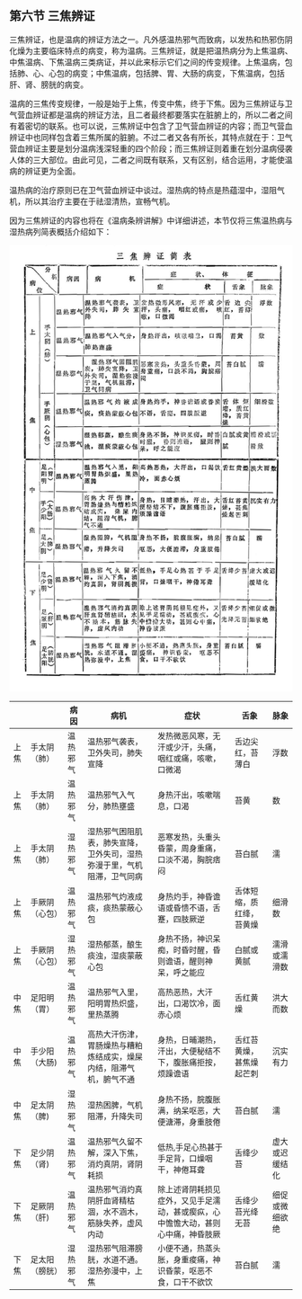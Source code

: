 ## 第六节  三焦辨证

三焦辨证，也是温病的辨证方法之一。凡外感温热邪气而致病，以发热和热邪伤阴化燥为主要临床特点的病变，称为温病。三焦辨证，就是把温热病分为上焦温病、中焦温病、下焦温病三类病证，并以此来标示它们之间的传变规律。上焦温病，包括肺、心、心包的病变；中焦温病，包括脾、胃、大肠的病变，下焦温病，包括肝、肾、膀胱的病变。

温病的三焦传变规律，一般是始于上焦，传变中焦，终于下焦。因为三焦辨证与卫气营血辨证都是温病的辨证方法，且二者最终都要落实在脏腑上的，所以二者之间有着密切的联系。也可以说，三焦辨证中包含了卫气营血辨证的内容；而卫气营血辨证中也同样包含着三焦所属的脏腑。不过二者又各有所长，其特点就在于：卫气营血辨证主要是划分温病浅深轻重的四个阶段；而三焦辨证则着重在划分温病侵袭人体的三大部位。由此可见，二者之间既有联系，又有区别，结合运用，才能使温病的辨证更为全面。

温热病的治疗原则已在卫气营血辨证中谈过。湿热病的特点是热蕴湿中，湿阻气机，所以其治疗主要在于祛湿清热，宣畅气机。

因为三焦辨证的内容也将在《温病条辨讲解》中详细讲述，本节仅将三焦温热病与湿热病列简表概括介绍如下：

![](img/6表18三焦辨证简表.jpg)

|      |                | 病因     | 病机                                                         | 症状                                                         | 舌象                     | 脉象           |
| ---- | -------------- | -------- | ------------------------------------------------------------ | ------------------------------------------------------------ | ------------------------ | -------------- |
| 上焦 | 手太阴（肺）   | 温热邪气 | 温热邪气袭表，卫外失司，肺失宣降                             | 发热微恶风寒，无汗或少汗，头痛，咽红或痛，咳嗽，口微渴       | 舌边尖红，苔薄白         | 浮数           |
| 上焦 | 手太阴（肺）   | 温热邪气 | 温热邪气入气分，肺热壅盛                                     | 身热汗出，咳嗽喘息，口渴                                     | 苔黄                     | 数             |
| 上焦 | 手太阴（肺）   | 湿热邪气 | 湿热邪气困阻肌表，肺失宣降，卫外失司，湿热弥漫于里，气机阻滞，卫气同病 | 恶寒发热，头重头昏蒙，周身重痛，口淡不渴，胸脘痞闷           | 苔白腻                   | 濡             |
| 上焦 | 手厥阴（心包） | 温热邪气 | 温热邪气灼液成痰，痰热蒙蔽心包                               | 身热灼手，神昏谵语或昏愦不语，舌蹇，四肢厥逆                 | 舌体短缩，质红绛，苔黄燥 | 细滑数         |
| 上焦 | 手厥阴（心包） | 湿热邪气 | 湿热郁蒸，酿生痰浊，湿痰蒙蔽心包                             | 身热不扬，神识呆痴，时昏时醒，昏则谵语，醒则神呆，呼之能应   | 白腻或黄腻               | 濡滑或濡滑数   |
| 中焦 | 足阳明（胃）   | 温热邪气 | 温热邪气入里，阳明胃热炽盛，里热蒸腾                         | 高热恶热，大汗出，口渴饮冷，面赤心烦                         | 舌红黄燥                 | 洪大而数       |
| 中焦 | 手少阳（大肠)  | 温热邪气 | 高热大汗伤津，胃肠燥热与糟粕炼结成实，燥屎内结，阻滞气机，腑气不通 | 身热，日晡潮热，汗出，大便秘结不下，腹胀痛拒按，烦躁谵语     | 舌红苔黄燥，甚焦燥起芒刺 | 沉实有力       |
| 中焦 | 足太阴（脾)    | 湿热邪气 | 湿热困脾，气机阻滞，升降失司                                 | 身热不扬，脘腹胀满，纳呆呕恶，大便溏滞，身重肢倦             | 苔白腻                   | 濡             |
| 下焦 | 足少阴（肾)    | 温热邪气 | 温热邪气久留不解，深入下焦，消灼真阴，肾阴耗损               | 低热,手足心热甚于手足背，口燥咽干，神倦耳聋                  | 舌绛少苔                 | 虚大或迟缓结化 |
| 下焦 | 足厥阴（肝)    | 温热邪气 | 温热邪气消灼真阴肝血肾精枯涸，水不涵木，筋脉失养，虚风内动   | 除上述肾阴耗损见症外，又见手足濡动，甚或瘈疭，心中憺憺大动，甚则心中痛，神昏肢厥 | 舌绛少苔光绛无苔         | 细促或微细欲绝 |
| 下焦 | 足太阳（膀胱） | 湿热邪气 | 湿热邪气阻滞膀胱，水道不通。湿热弥漫中，上焦                 | 小便不通，热蒸头胀，身重痠痛，神识昏蒙，呕恶不食，口干不欲饮 | 苔白腻                   | 濡             |